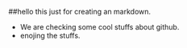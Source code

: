 ##hello this just for creating an markdown.
- We are checking some cool stuffs about github.
- enojing the stuffs.